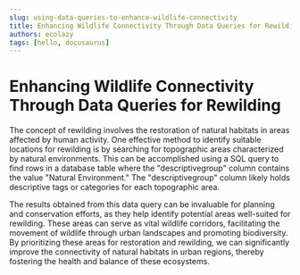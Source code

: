 ```yaml
---
slug: using-data-queries-to-enhance-wildlife-connectivity
title: Enhancing Wildlife Connectivity Through Data Queries for Rewilding
authors: ecolazy
tags: [hello, docusaurus]
---
```


# Enhancing Wildlife Connectivity Through Data Queries for Rewilding

The concept of rewilding involves the restoration of natural habitats in areas affected by human activity. One effective method to identify suitable locations for rewilding is by searching for topographic areas characterized by natural environments. This can be accomplished using a SQL query to find rows in a database table where the "descriptivegroup" column contains the value "Natural Environment." The "descriptivegroup" column likely holds descriptive tags or categories for each topographic area.

The results obtained from this data query can be invaluable for planning and conservation efforts, as they help identify potential areas well-suited for rewilding. These areas can serve as vital wildlife corridors, facilitating the movement of wildlife through urban landscapes and promoting biodiversity. By prioritizing these areas for restoration and rewilding, we can significantly improve the connectivity of natural habitats in urban regions, thereby fostering the health and balance of these ecosystems.


